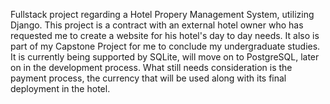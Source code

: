 Fullstack project regarding a Hotel Propery Management System, utilizing Django.
This project is a contract with an external hotel owner who has requested me to create a website for his hotel's day to day needs.
It also is part of my Capstone Project for me to conclude my undergraduate studies.
It is currently being supported by SQLite, will move on to PostgreSQL, later on in the development process.
What still needs consideration is the payment process, the currency that will be used along with its final deployment in the hotel.
